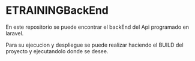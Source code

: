 # ETRAININGBackEnd


En este repositorio se puede encontrar el backEnd del Api programado en laravel.

Para su ejecucion y despliegue se puede realizar haciendo el BUILD del proyecto y ejecutandolo donde se desee.
